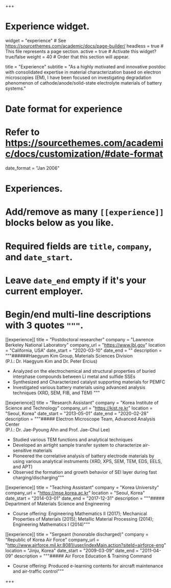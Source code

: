 +++
# Experience widget.
widget = "experience"  # See https://sourcethemes.com/academic/docs/page-builder/
headless = true  # This file represents a page section.
active = true  # Activate this widget? true/false
weight = 40  # Order that this section will appear.

title = "Experience"
subtitle = "As a highly motivated and innovative postdoc with consolidated expertise in material characterization based on electron microscopies (EM), I have been focused on investigating degradation phenomenon of cathode/anode/solid-state electrolyte materials of battery systems."

# Date format for experience
#   Refer to https://sourcethemes.com/academic/docs/customization/#date-format
date_format = "Jan 2006"

# Experiences.
#   Add/remove as many `[[experience]]` blocks below as you like.
#   Required fields are `title`, `company`, and `date_start`.
#   Leave `date_end` empty if it's your current employer.
#   Begin/end multi-line descriptions with 3 quotes `"""`.
[[experience]]
  title = "Postdoctoral researcher"
  company = "Lawrence Berkeley National Laboratory"
  company_url = "https://www.lbl.gov"
  location = "California, USA"
  date_start = "2020-03-10"
  date_end = ""
  description = """######Haegyum Kim Group, Materials Sciences Division<br>(P.I.: Dr. Haegyum Kim and Dr. Peter Ercius)
 
  * Analyzed on the electrochemical and structural properties of buried interphase compounds between Li metal and sulfide SSEs
  * Synthesized and Characterized catalyst supporting materials for PEMFC
  * Investigated various battery materials using advanced analysis techniques (XRD, SEM, FIB, and TEM)
  """

[[experience]]
  title = "Research Assistant"
  company = "Korea Institute of Science and Technology"
  company_url = "https://kist.re.kr"
  location = "Seoul, Korea"
  date_start = "2013-05-01"
  date_end = "2020-02-28"
  description = """##### Electron Microscope Team, Advanced Analysis Center<br>(P.I.: Dr. Jae-Pyoung Ahn and Prof. Jae-Chul Lee)
  
  * Studied various TEM functions and analytical techniques 
  * Developed an airtight sample transfer system to characterize air-sensitive materials 
  * Pioneered the correlative analysis of battery electrode materials by using various analytical instruments (XRD, XPS, SEM, TEM, EDS, EELS, and APT) 
  * Observed the formation and growth behavior of SEI layer during fast charging/discharging"""

[[experience]]
  title = "Teaching Assistant"
  company = "Korea University"
  company_url = "https://mse.korea.ac.kr"
  location = "Seoul, Korea"
  date_start = "2014-03-01"
  date_end = "2017-12-31"
  description = """##### Department of Materials Science and Engineering
  
  * Course offering: Engineering Mathematics II (2017); Mechanical Properties of Materials (2015); Metallic Material Processing (2014); Engineering Mathematics I (2014)"""
  
[[experience]]
  title = "Sergeant (honorable discharged)"
  company = "Republic of Korea Air Force"
  company_url = "http://www.airforce.mil.kr:8081/user/indexMain.action?siteId=airforce-eng"
  location = "Jinju, Korea"
  date_start = "2009-03-09"
  date_end = "2011-04-09"
  description = """##### Air Force Education & Training Command
  
  * Course offering: Produced e-learning contents for aircraft maintenance and air-traffic control"""


+++

